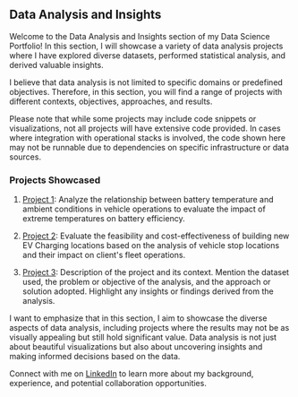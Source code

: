 ## Data Analysis and Insights

Welcome to the Data Analysis and Insights section of my Data Science Portfolio! In this section, I will showcase a variety of data analysis projects where I have explored diverse datasets, performed statistical analysis, and derived valuable insights.

I believe that data analysis is not limited to specific domains or predefined objectives. Therefore, in this section, you will find a range of projects with different contexts, objectives, approaches, and results.

Please note that while some projects may include code snippets or visualizations, not all projects will have extensive code provided. In cases where integration with operational stacks is involved, the code shown here may not be runnable due to dependencies on specific infrastructure or data sources.

### Projects Showcased

1. [Project 1](./project1): Analyze the relationship between battery temperature and ambient conditions in vehicle operations to evaluate the impact of extreme temperatures on battery efficiency.

2. [Project 2](./project2): Evaluate the feasibility and cost-effectiveness of building new EV Charging locations based on the analysis of vehicle stop locations and their impact on client's fleet operations.

3. [Project 3](./project3): Description of the project and its context. Mention the dataset used, the problem or objective of the analysis, and the approach or solution adopted. Highlight any insights or findings derived from the analysis.


I want to emphasize that in this section, I aim to showcase the diverse aspects of data analysis, including projects where the results may not be as visually appealing but still hold significant value. Data analysis is not just about beautiful visualizations but also about uncovering insights and making informed decisions based on the data.

Connect with me on [LinkedIn](https://www.linkedin.com/in/pedrocerejeira/) to learn more about my background, experience, and potential collaboration opportunities.

